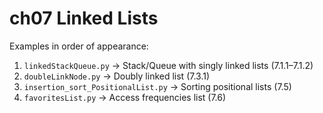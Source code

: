 # ch07 Linked Lists

Examples in order of appearance:

1. `linkedStackQueue.py` → Stack/Queue with singly linked lists (7.1.1–7.1.2)  
2. `doubleLinkNode.py` → Doubly linked list (7.3.1)  
3. `insertion_sort_PositionalList.py` → Sorting positional lists (7.5)  
4. `favoritesList.py` → Access frequencies list (7.6)  
